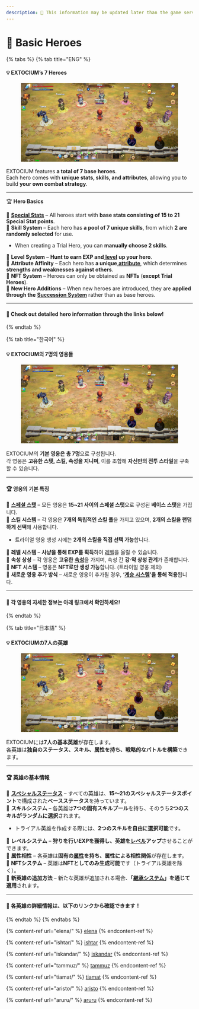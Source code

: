 ```yaml
---
description: 🛑 This information may be updated later than the game server data.
---
```


# 🌟 Basic Heroes

{% tabs %}
{% tab title="ENG" %}
#### 💡 EXTOCIUM’s 7 Heroes

<figure><img src="../../../.gitbook/assets/image (807).png" alt=""><figcaption></figcaption></figure>

EXTOCIUM features **a total of 7 base heroes**.\
Each hero comes with **unique stats, skills, and attributes**, allowing you to build **your own combat strategy**.

***

🏆 **Hero Basics**

🔹 [**Special Stats**](../stats/special-stats/#eng) – All heroes start with **base stats consisting of 15 to 21 Special Stat points**.\
🔹 **Skill System** – Each hero has **a pool of 7 unique skills**, from which **2 are randomly selected** for use.

* When creating a Trial Hero, you can **manually choose 2 skills**.

🔹 **Level System** – **Hunt to earn EXP and**[ **level**](../level.md#eng) **up your hero**.\
🔹 **Attribute Affinity** – Each hero has **a unique**[ **attribute**](../stats/elemental-bonus-damage.md#eng), which determines **strengths and weaknesses against others**.\
🔹 **NFT System** – Heroes can only be obtained as **NFTs** (**except Trial Heroes**).\
🔹 **New Hero Additions** – When new heroes are introduced, they are **applied through the** [**Succession System**](../../powering-up-the-hero/succession/#eng) rather than as base heroes.

***

#### 🔹 **Check out detailed hero information through the links below!**
{% endtab %}

{% tab title="한국어" %}
#### 💡 **EXTOCIUM의 7명의 영웅들**

<figure><img src="../../../.gitbook/assets/image (807).png" alt=""><figcaption></figcaption></figure>

EXTOCIUM의 **기본 영웅은 총 7명**으로 구성됩니다.\
각 영웅은 **고유한 스탯, 스킬, 속성을 지니며**, 이를 조합해 **자신만의 전투 스타일**을 구축할 수 있습니다.

***

#### 🏆 **영웅의 기본 특징**

🔹 [**스페셜 스탯**](../stats/special-stats/#undefined-1) – 모든 영웅은 **15\~21 사이의 스페셜 스탯**으로 구성된 **베이스 스탯**을 가집니다.\
🔹 **스킬 시스템** – 각 영웅은 **7개의 독립적인 스킬 풀**을 가지고 있으며, **2개의 스킬을 랜덤하게 선택**해 사용합니다.

* 트라이얼 영웅 생성 시에는 **2개의 스킬을 직접 선택 가능**합니다.

🔹 **레벨 시스템** – **사냥을 통해 EXP를 획득**하여 [레벨](../level.md#undefined-1)을 올릴 수 있습니다.\
🔹 **속성 상성** – 각 영웅은 **고유한** [**속성**](../stats/elemental-bonus-damage.md#undefined-1)을 가지며, 속성 간 **강·약 상성 관계**가 존재합니다.\
🔹 **NFT 시스템** – 영웅은 **NFT로만 생성 가능**합니다. (트라이얼 영웅 제외)\
🔹 **새로운 영웅 추가 방식** – 새로운 영웅이 추가될 경우, **‘**[**계승 시스템**](../../powering-up-the-hero/succession/#undefined-1)**’을 통해 적용**됩니다.

***

#### 🔹 **각 영웅의 자세한 정보는 아래 링크에서 확인하세요!**
{% endtab %}

{% tab title="日本語" %}
#### 💡 **EXTOCIUMの7人の英雄**

<figure><img src="../../../.gitbook/assets/image (807).png" alt=""><figcaption></figcaption></figure>

EXTOCIUMには**7人の基本英雄**が存在します。\
各英雄は**独自のステータス、スキル、属性を持ち、戦略的なバトルを構築**できます。

***

#### 🏆 英雄の基本情報

🔹 [**スペシャルステータス**](../stats/special-stats/#ri-ben-yu) – すべての英雄は、**15～21のスペシャルステータスポイント**で構成された**ベースステータス**を持っています。\
🔹 **スキルシステム** – 各英雄は**7つの固有スキルプール**を持ち、そのうち**2つのスキルがランダムに選択**されます。

* トライアル英雄を作成する際には、**2つのスキルを自由に選択可能**です。

🔹 **レベルシステム** – **狩りを行いEXPを獲得し、英雄を**[**レベル**](../level.md#ri-ben-yu)**アップ**させることができます。\
🔹 **属性相性** – 各英雄は**固有の**[**属性**](../stats/elemental-bonus-damage.md#ri-ben-yu)**を持ち、属性による相性関係**が存在します。\
🔹 **NFTシステム** – 英雄は**NFTとしてのみ生成可能**です（トライアル英雄を除く）。\
🔹 **新英雄の追加方法** – 新たな英雄が追加される場合、**「**[**継承システム**](../../powering-up-the-hero/succession/#ri-ben-yu)**」を通じて適用**されます。

***

#### 🔹 各英雄の詳細情報は、以下のリンクから確認できます！
{% endtab %}
{% endtabs %}

{% content-ref url="elena/" %}
[elena](elena/)
{% endcontent-ref %}

{% content-ref url="ishtar/" %}
[ishtar](ishtar/)
{% endcontent-ref %}

{% content-ref url="iskandar/" %}
[iskandar](iskandar/)
{% endcontent-ref %}

{% content-ref url="tammuz/" %}
[tammuz](tammuz/)
{% endcontent-ref %}

{% content-ref url="tiamat/" %}
[tiamat](tiamat/)
{% endcontent-ref %}

{% content-ref url="aristo/" %}
[aristo](aristo/)
{% endcontent-ref %}

{% content-ref url="aruru/" %}
[aruru](aruru/)
{% endcontent-ref %}
